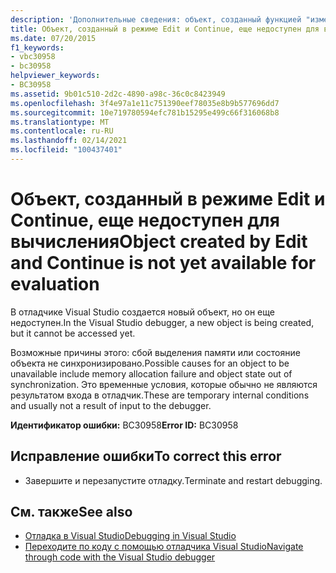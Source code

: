 ```yaml
---
description: 'Дополнительные сведения: объект, созданный функцией "изменить и продолжить", еще недоступен для оценки'
title: Объект, созданный в режиме Edit и Continue, еще недоступен для вычисления
ms.date: 07/20/2015
f1_keywords:
- vbc30958
- bc30958
helpviewer_keywords:
- BC30958
ms.assetid: 9b01c510-2d2c-4890-a98c-36c0c8423949
ms.openlocfilehash: 3f4e97a1e11c751390eef78035e8b9b577696dd7
ms.sourcegitcommit: 10e719780594efc781b15295e499c66f316068b8
ms.translationtype: MT
ms.contentlocale: ru-RU
ms.lasthandoff: 02/14/2021
ms.locfileid: "100437401"
---
```

# <a name="object-created-by-edit-and-continue-is-not-yet-available-for-evaluation"></a><span data-ttu-id="f6533-103">Объект, созданный в режиме Edit и Continue, еще недоступен для вычисления</span><span class="sxs-lookup"><span data-stu-id="f6533-103">Object created by Edit and Continue is not yet available for evaluation</span></span>

<span data-ttu-id="f6533-104">В отладчике Visual Studio создается новый объект, но он еще недоступен.</span><span class="sxs-lookup"><span data-stu-id="f6533-104">In the Visual Studio debugger, a new object is being created, but it cannot be accessed yet.</span></span>  
  
 <span data-ttu-id="f6533-105">Возможные причины этого: сбой выделения памяти или состояние объекта не синхронизировано.</span><span class="sxs-lookup"><span data-stu-id="f6533-105">Possible causes for an object to be unavailable include memory allocation failure and object state out of synchronization.</span></span> <span data-ttu-id="f6533-106">Это временные условия, которые обычно не являются результатом входа в отладчик.</span><span class="sxs-lookup"><span data-stu-id="f6533-106">These are temporary internal conditions and usually not a result of input to the debugger.</span></span>  
  
 <span data-ttu-id="f6533-107">**Идентификатор ошибки:** BC30958</span><span class="sxs-lookup"><span data-stu-id="f6533-107">**Error ID:** BC30958</span></span>  
  
## <a name="to-correct-this-error"></a><span data-ttu-id="f6533-108">Исправление ошибки</span><span class="sxs-lookup"><span data-stu-id="f6533-108">To correct this error</span></span>  
  
- <span data-ttu-id="f6533-109">Завершите и перезапустите отладку.</span><span class="sxs-lookup"><span data-stu-id="f6533-109">Terminate and restart debugging.</span></span>  
  
## <a name="see-also"></a><span data-ttu-id="f6533-110">См. также</span><span class="sxs-lookup"><span data-stu-id="f6533-110">See also</span></span>

- [<span data-ttu-id="f6533-111">Отладка в Visual Studio</span><span class="sxs-lookup"><span data-stu-id="f6533-111">Debugging in Visual Studio</span></span>](/visualstudio/debugger/debugger-feature-tour)
- [<span data-ttu-id="f6533-112">Переходите по коду с помощью отладчика Visual Studio</span><span class="sxs-lookup"><span data-stu-id="f6533-112">Navigate through code with the Visual Studio debugger</span></span>](/visualstudio/debugger/navigating-through-code-with-the-debugger)
